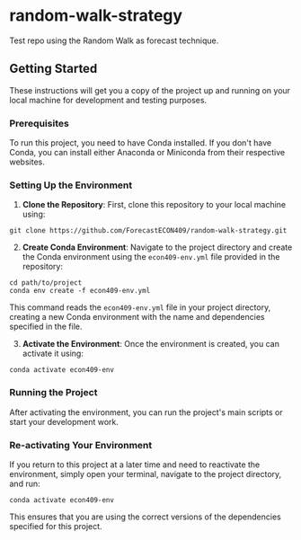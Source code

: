# random-walk-strategy
Test repo using the Random Walk as forecast technique. 

## Getting Started

These instructions will get you a copy of the project up and running on your local machine for development and testing purposes.

### Prerequisites

To run this project, you need to have Conda installed. If you don't have Conda, you can install either Anaconda or Miniconda from their respective websites.

### Setting Up the Environment

1. **Clone the Repository**: First, clone this repository to your local machine using:

```
git clone https://github.com/ForecastECON409/random-walk-strategy.git
```

2. **Create Conda Environment**: Navigate to the project directory and create the Conda environment using the `econ409-env.yml` file provided in the repository:

```
cd path/to/project
conda env create -f econ409-env.yml
```

This command reads the `econ409-env.yml` file in your project directory, creating a new Conda environment with the name and dependencies specified in the file.

3. **Activate the Environment**: Once the environment is created, you can activate it using:

```
conda activate econ409-env
```

### Running the Project

After activating the environment, you can run the project's main scripts or start your development work.

### Re-activating Your Environment

If you return to this project at a later time and need to reactivate the environment, simply open your terminal, navigate to the project directory, and run:

```
conda activate econ409-env
```

This ensures that you are using the correct versions of the dependencies specified for this project.

